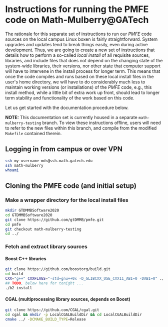 # Instructions for running the PMFE code on Math-Mulberry@GATech

The rationale for this separate set of instructions to run our *PMFE* code sources on the local 
campus Linux boxen is fairly straightforward. System upgrades and updates tend to break things 
easily, even during active development. Thus, we are going to create a new set of instructions 
that details how to perform a so-called *local install* of all requisite sources, libraries, and 
include files that does not depend on the changing state of the system-wide libraries, their 
versions, nor other state that computer support will have to intervene in the install process 
for longer term. This means that once the code compiles and runs based on these local 
install files in the user's home directory, we will have to do considerably much less to 
maintain working versions (or installations) of the *PMFE* code, e.g., this install method, 
while a little bit of extra work up front, should lead to longer term stability and 
functionality of the work based on this code. 

Let us get started with the documentation procedure below. 

**NOTE:** This documentation set is currently housed in a separate ``math-mulberry-testing`` 
branch. To view these instructions offline, users will need to refer to the new files within 
this branch, and compile from the modified ``Makefile`` contained therein. 

## Logging in from campus or over VPN

```bash
ssh my-username-mds@ssh.math.gatech.edu
ssh math-mulberry
whoami
```

## Cloning the PMFE code (and initial setup)

### Make a wrapper directory for the local install files

```bash
mkdir GTDMMBSoftware2020
cd GTDMMBSoftware2020
git clone https://github.com/gtDMMB/pmfe.git
cd pmfe
git checkout math-mulberry-testing
cd ../
```

### Fetch and extract library sources

#### Boost C++ libraries

```bash
git clone https://github.com/boostorg/build.git
cd build
CXX="g++" CXXFLAGS="-std=gnu++0x -D_GLIBCXX_USE_CXX11_ABI=0 -DABI=0" ./bootstrap.sh cxx
## TODO, below here for tonight ... 
./b2 install
```

#### CGAL (multiprocessing library sources, depends on Boost)

```bash
git clone https://github.com/CGAL/cgal.git
cd cgal && mkdir -p LocalCGALBuildDir && cd LocalCGALBuildDir
cmake ../ -DCMAKE_BUILD_TYPE=Release

```



